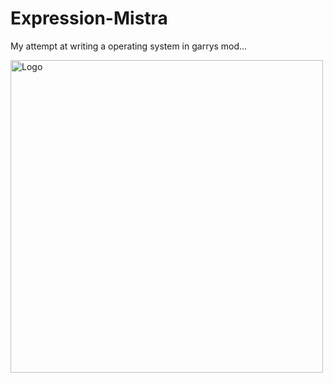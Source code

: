 # Expression-Mistra
My attempt at writing a operating system in garrys mod...

<img src="https://i.imgur.com/6VB5Acz.jpeg" alt="Logo" width="500"/>
